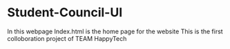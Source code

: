 ﻿# Student-Council-UI
In this webpage Index.html is the home page for the website
This is the first colloboration project of TEAM HappyTech

